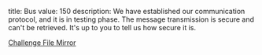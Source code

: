 title: Bus
value: 150
description: We have established our communication protocol, and it is in testing phase. The message transmission is secure and can't be retrieved.  It's up to you to tell us how secure it is.

<a href="https://download1080.mediafire.com/py52xln3v9jg/z194a3qigidxq8u/bus.pcap" target=_blank>Challenge File Mirror</a>